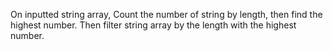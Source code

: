 On inputted string array, Count the number of string by length, then find the highest number.
Then filter string array by the length with the highest number.